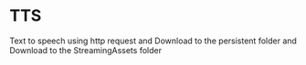 # TTS
Text to speech using http request
and
Download to the persistent folder
and 
Download to the StreamingAssets folder
